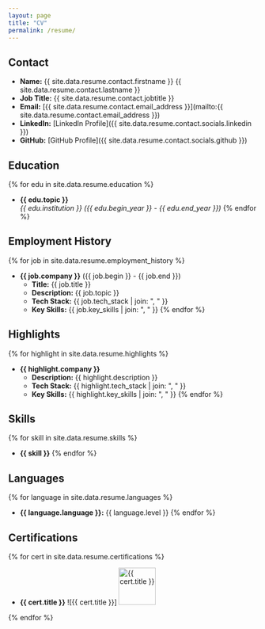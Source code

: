 ```yaml
---
layout: page
title: "CV"
permalink: /resume/
---
```


## Contact
- **Name:** {{ site.data.resume.contact.firstname }} {{ site.data.resume.contact.lastname }}
- **Job Title:** {{ site.data.resume.contact.jobtitle }}
- **Email:** [{{ site.data.resume.contact.email_address }}](mailto:{{ site.data.resume.contact.email_address }})
- **LinkedIn:** [LinkedIn Profile]({{ site.data.resume.contact.socials.linkedin }})
- **GitHub:** [GitHub Profile]({{ site.data.resume.contact.socials.github }})

## Education
{% for edu in site.data.resume.education %}
- **{{ edu.topic }}**  
  *{{ edu.institution }} ({{ edu.begin_year }} - {{ edu.end_year }})*
{% endfor %}

## Employment History
{% for job in site.data.resume.employment_history %}
- **{{ job.company }}** ({{ job.begin }} - {{ job.end }})
  - **Title:** {{ job.title }}
  - **Description:** {{ job.topic }}
  - **Tech Stack:** {{ job.tech_stack | join: ", " }}
  - **Key Skills:** {{ job.key_skills | join: ", " }}
{% endfor %}

## Highlights
{% for highlight in site.data.resume.highlights %}
- **{{ highlight.company }}**
  - **Description:** {{ highlight.description }}
  - **Tech Stack:** {{ highlight.tech_stack | join: ", " }}
  - **Key Skills:** {{ highlight.key_skills | join: ", " }}
{% endfor %}

## Skills
{% for skill in site.data.resume.skills %}
- **{{ skill }}**
{% endfor %}

## Languages
{% for language in site.data.resume.languages %}
- **{{ language.language }}:** {{ language.level }}
{% endfor %}

## Certifications
{% for cert in site.data.resume.certifications %}
- **{{ cert.title }}**
  ![{{ cert.title }}]
  <img src="{{ cert.badge_image }}" alt="{{ cert.title }}" style="width: 75px; height: 75px;">

{% endfor %}